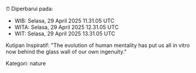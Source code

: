 ⏰ Diperbarui pada:
- WIB: Selasa, 29 April 2025 11.31.05 UTC
- WITA: Selasa, 29 April 2025 12.31.05 UTC
- WIT: Selasa, 29 April 2025 13.31.05 UTC

Kutipan Inspiratif:
"The evolution of human mentality has put us all in vitro now behind the glass wall of our own ingenuity."


Kategori: nature

